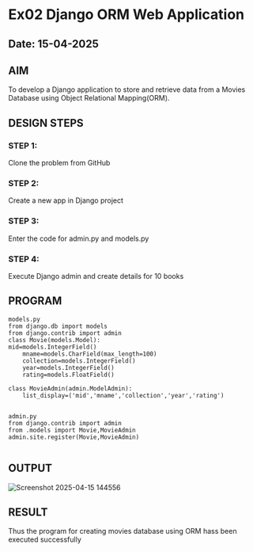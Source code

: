 # Ex02 Django ORM Web Application
## Date: 15-04-2025

## AIM
To develop a Django application to store and retrieve data from a Movies Database using Object Relational Mapping(ORM).




## DESIGN STEPS

### STEP 1:
Clone the problem from GitHub

### STEP 2:
Create a new app in Django project

### STEP 3:
Enter the code for admin.py and models.py

### STEP 4:
Execute Django admin and create details for 10 books

## PROGRAM
```
models.py
from django.db import models
from django.contrib import admin
class Movie(models.Model):
mid=models.IntegerField()
    mname=models.CharField(max_length=100)
    collection=models.IntegerField()
    year=models.IntegerField()
    rating=models.FloatField()

class MovieAdmin(admin.ModelAdmin):
    list_display=('mid','mname','collection','year','rating')


admin.py
from django.contrib import admin
from .models import Movie,MovieAdmin
admin.site.register(Movie,MovieAdmin)


```


## OUTPUT

![Screenshot 2025-04-15 144556](https://github.com/user-attachments/assets/4c657920-4790-4a83-b916-24a5e923e5fe)



## RESULT
Thus the program for creating movies database using ORM hass been executed successfully
